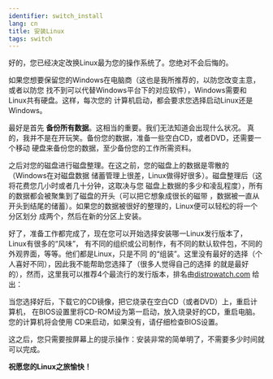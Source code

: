 ```yaml
---
identifier: switch_install
lang: cn
title: 安装Linux
tags: switch
---
```


好的，您已经决定改换Linux最为您的操作系统了。您绝对不会后悔的。

如果您想要保留您的Windows在电脑商（这也是我所推荐的，以防您改变主意，或者以防您
找不到可以代替Windows平台下的对应软件），Windows需要和Linux共有硬盘。这样，每次您的
计算机启动，都会要求您选择启动Linux还是Windows。

最好是首先 <b>备份所有数据</b>。这相当的重要。我们无法知道会出现什么状况。
真的，我并不是在开玩笑。备份您的数据，准备一些空白CD，或者DVD，还需要一个移动
硬盘来备份您的数据，至少备份您的工作所需资料。 

之后对您的磁盘进行磁盘整理。在这之前，您的磁盘上的数据是零散的（Windows在对磁盘数据
储蓄管理上很差，Linux做得好很多）。磁盘整理后（这将花费您几小时或者几十分钟，这取决与您
磁盘上数据的多少和凌乱程度），所有的数据都会被聚集到了磁盘的开头（可以把它想象成很长的磁带
，数据被一直从开头到结尾的储蓄）。如果您的数据被很好的整理的，Linux便可以轻松的将一个分区划分
成两个，然后在新的分区上安装。

好了，准备工作都完成了，现在您可以开始选择安装哪一Linux发行版本了，Linux有很多的“风味”，
有不同的组织或公司制作，有不同的默认软件包，不同的外观界面，等等。他们都是Linux，只是不同
的“组装”。这里没有最好的选择（个人喜好不同），因此我不能帮助您选择了（很多人觉得自己的选择
的就是最好的），然而，这里我可以推荐4个最流行的发行版本，排名由<a 
href="http://www.distrowatch.com">distrowatch.com</a> 给出：

<? make_distros_table() ?>

当您选择好后，下载它的CD镜像，把它烧录在空白CD（或者DVD）上，重启计算机，
在BIOS设置里将CD-ROM设为第一启动，放入烧录好的CD，重启电脑。您的计算机将会使用
CD来启动，如果没有，请仔细检查BIOS设置。

这之后，您只需要按屏幕上的提示操作：安装非常的简单明了，不需要多少时间就可以完成。

<b>祝愿您的Linux之旅愉快！</b>

